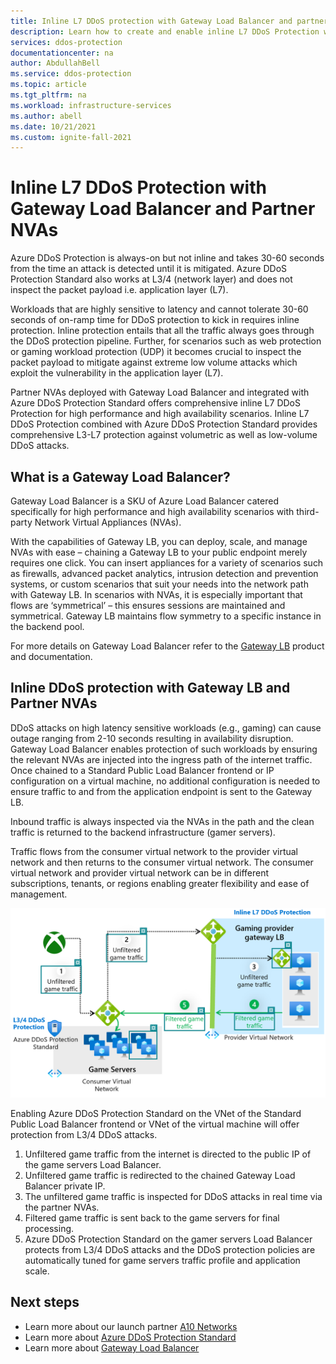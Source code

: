 ```yaml
---
title: Inline L7 DDoS protection with Gateway Load Balancer and partner NVAs
description: Learn how to create and enable inline L7 DDoS Protection with Gateway Load Balancer and Partner NVAs
services: ddos-protection
documentationcenter: na
author: AbdullahBell
ms.service: ddos-protection
ms.topic: article
ms.tgt_pltfrm: na
ms.workload: infrastructure-services
ms.author: abell
ms.date: 10/21/2021
ms.custom: ignite-fall-2021
---
```


# Inline L7 DDoS Protection with Gateway Load Balancer and Partner NVAs

Azure DDoS Protection is always-on but not inline and takes 30-60 seconds from the time an attack is detected until it is mitigated. Azure DDoS Protection Standard also works at L3/4 (network layer) and does not inspect the packet payload i.e. application layer (L7).  

Workloads that are highly sensitive to latency and cannot tolerate 30-60 seconds of on-ramp time for DDoS protection to kick in requires inline protection. Inline protection entails that all the traffic always goes through the DDoS protection pipeline. Further, for scenarios such as web protection or gaming workload protection (UDP) it becomes crucial to inspect the packet payload to mitigate against extreme low volume attacks which exploit the vulnerability in the application layer (L7). 

Partner NVAs deployed with Gateway Load Balancer and integrated with Azure DDoS Protection Standard offers comprehensive inline L7 DDoS Protection for high performance and high availability scenarios. Inline L7 DDoS Protection combined with Azure DDoS Protection Standard provides comprehensive L3-L7 protection against volumetric as well as low-volume DDoS attacks. 

## What is a Gateway Load Balancer?
Gateway Load Balancer is a SKU of Azure Load Balancer catered specifically for high performance and high availability scenarios with third-party Network Virtual Appliances (NVAs).

With the capabilities of Gateway LB, you can deploy, scale, and manage NVAs with ease – chaining a Gateway LB to your public endpoint merely requires one click.  You can insert appliances for a variety of scenarios such as firewalls, advanced packet analytics, intrusion detection and prevention systems, or custom scenarios that suit your needs into the network path with Gateway LB. In scenarios with NVAs, it is especially important that flows are ‘symmetrical’ – this ensures sessions are maintained and symmetrical. Gateway LB maintains flow symmetry to a specific instance in the backend pool.

For more details on Gateway Load Balancer refer to the [Gateway LB](../load-balancer/gateway-overview.md) product and documentation. 

## Inline DDoS protection with Gateway LB and Partner NVAs

DDoS attacks on high latency sensitive workloads (e.g., gaming) can cause outage ranging from 2-10 seconds resulting in availability disruption. Gateway Load Balancer enables protection of such workloads by ensuring the relevant NVAs are injected into the ingress path of the internet traffic. Once chained to a Standard Public Load Balancer frontend or IP configuration on a virtual machine, no additional configuration is needed to ensure traffic to and from the application endpoint is sent to the Gateway LB. 

Inbound traffic is always inspected via the NVAs in the path and the clean traffic is returned to the backend infrastructure (gamer servers). 

Traffic flows from the consumer virtual network to the provider virtual network and then returns to the consumer virtual network. The consumer virtual network and provider virtual network can be in different subscriptions, tenants, or regions enabling greater flexibility and ease of management.

![DDoS inline protection via gateway load balancer](./media/ddos-glb.png)
 
Enabling Azure DDoS Protection Standard on the VNet of the Standard Public Load Balancer frontend or VNet of the virtual machine will offer protection from L3/4 DDoS attacks. 
1.	Unfiltered game traffic from the internet is directed to the public IP of the game servers Load Balancer. 
2.	Unfiltered game traffic is redirected to the chained Gateway Load Balancer private IP. 
3.	The unfiltered game traffic is inspected for DDoS attacks in real time via the partner NVAs. 
4.	Filtered game traffic is sent back to the game servers for final processing.
5.	Azure DDoS Protection Standard on the gamer servers Load Balancer protects from L3/4 DDoS attacks and the DDoS protection policies are automatically tuned for game servers traffic profile and application scale. 

## Next steps
- Learn more about our launch partner [A10 Networks](https://www.a10networks.com/blog/introducing-l3-7-ddos-protection-for-microsoft-azure-tenants/)
- Learn more about [Azure DDoS Protection Standard](./ddos-protection-overview.md)
- Learn more about [Gateway Load Balancer](../load-balancer/gateway-overview.md)
